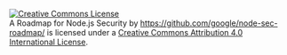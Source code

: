 <!-- Markdown licensed under CC-BY-4.0
     Supporting code licensed under Apache License 2.0 -->

<!-- HTML courtesy https://creativecommons.org/ -->
<a rel="license" href="http://creativecommons.org/licenses/by/4.0/"><img alt="Creative Commons License" style="border-width:0" src="https://i.creativecommons.org/l/by/4.0/88x31.png" /></a><br /><span xmlns:dct="http://purl.org/dc/terms/" href="http://purl.org/dc/dcmitype/Text" property="dct:title" rel="dct:type">A Roadmap for Node.js Security</span> by <a xmlns:cc="http://creativecommons.org/ns#" href="https://github.com/google/node-sec-roadmap/" property="cc:attributionName" rel="cc:attributionURL">https://github.com/google/node-sec-roadmap/</a> is licensed under a <a rel="license" href="http://creativecommons.org/licenses/by/4.0/">Creative Commons Attribution 4.0 International License</a>.

